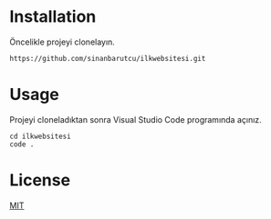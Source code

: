 # Installation

Öncelikle projeyi clonelayın.

`https://github.com/sinanbarutcu/ilkwebsitesi.git`

# Usage

Projeyi cloneladıktan sonra Visual Studio Code programında açınız.

```
cd ilkwebsitesi
code .
```

# License

[MIT](https://choosealicense.com/licenses/mit/)



